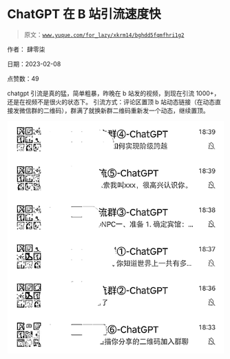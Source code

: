 # ChatGPT 在 B 站引流速度快

> 原文：[`www.yuque.com/for_lazy/xkrm14/bghdd5fqmfhri1g2`](https://www.yuque.com/for_lazy/xkrm14/bghdd5fqmfhri1g2)

作者： 肆零柒

日期：2023-02-08

点赞数：49

chatgpt 引流是真的猛，简单粗暴，昨晚在 b 站发的视频，到现在引流 1000+，还是在视频不是很火的状态下。 引流方式：评论区置顶 b 站动态链接（在动态直接发微信群的二维码），群满了就换新群二维码重新发一个动态，继续置顶。

![](img/a2855281f5deac8a62616cab17f29b51.png)  

